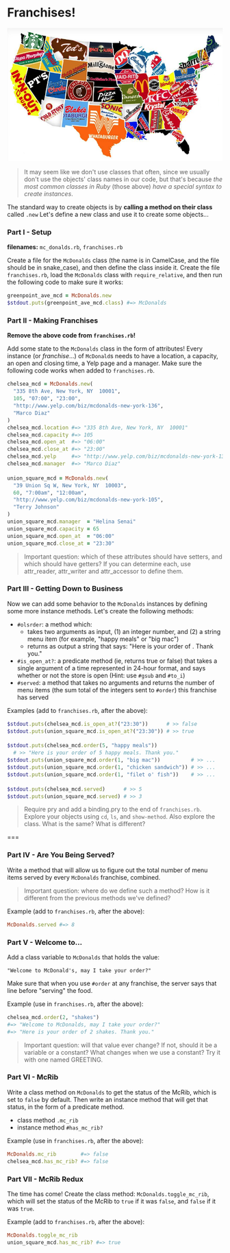 # Franchises!

![Franchises of America, state-by-state](img/franchises.png)

> It may seem like we don't use classes that often, since we usually don't use the
> objects' class names in our code, but that's because *the most common classes in
> Ruby* (those above) *have a special syntax to create instances*.

The standard way to create objects is by **calling a method on their class**
called `.new` Let's define a new class and use it to create some objects...

### Part I - Setup

**filenames:** `mc_donalds.rb`, `franchises.rb`

Create a file for the `McDonalds` class (the name is in CamelCase, and the file
should be in snake_case), and then define the class inside it. Create the file
`franchises.rb`, load the `McDonalds` class with `require_relative`, and then
run the following code to make sure it works:

```ruby
greenpoint_ave_mcd = McDonalds.new
$stdout.puts(greenpoint_ave_mcd.class) #=> McDonalds
```

### Part II - Making Franchises

**Remove the above code from `franchises.rb`!**

Add some state to the `McDonalds` class in the form of attributes! Every instance
(or *franchise*...) of `McDonald`s needs to have a location, a capacity, an open
and closing time, a Yelp page and a manager. Make sure the following code works
when added to `franchises.rb`.

```ruby
chelsea_mcd = McDonalds.new(
  "335 8th Ave, New York, NY  10001",
  105, "07:00", "23:00",
  "http://www.yelp.com/biz/mcdonalds-new-york-136",
  "Marco Diaz"
)
chelsea_mcd.location #=> "335 8th Ave, New York, NY  10001"
chelsea_mcd.capacity #=> 105
chelsea_mcd.open_at  #=> "06:00"
chelsea_mcd.close_at #=> "23:00"
chelsea_mcd.yelp     #=> "http://www.yelp.com/biz/mcdonalds-new-york-136"
chelsea_mcd.manager  #=> "Marco Diaz"

union_square_mcd = McDonalds.new(
  "39 Union Sq W, New York, NY  10003",
  60, "7:00am", "12:00am",
  "http://www.yelp.com/biz/mcdonalds-new-york-105",
  "Terry Johnson"
)
union_square_mcd.manager  = "Helina Senai"
union_square_mcd.capacity = 65
union_square_mcd.open_at  = "06:00"
union_square_mcd.close_at = "23:30"
```

> Important question: which of these attributes should have setters, and which
> should have getters? If you can determine each, use attr_reader, attr_writer
> and attr_accessor to define them.

### Part III - Getting Down to Business

Now we can add some behavior to the `McDonalds` instances by defining some more
instance methods. Let's create the following methods:

- `#olsrder`: a method which:
   - takes two arguments as input, (1) an integer number, and (2) a string menu
   item (for example, "happy meals" or "big mac")
   - returns as output a string that says:
   "Here is your order of <NUM> <MENUTIEM>. Thank you."
- `#is_open_at?`: a predicate method (ie, returns true or false) that takes a
single argument of a time represented in 24-hour format, and says whether or not
the store is open (Hint: use `#gsub` and `#to_i`)
- `#served`: a method that takes no arguments and returns the number of menu
items (the sum total of the integers sent to `#order`) this franchise has served

Examples (add to `franchises.rb`, after the above):

```ruby
$stdout.puts(chelsea_mcd.is_open_at?("23:30"))      # >> false
$stdout.puts(union_square_mcd.is_open_at?("23:30")) # >> true

$stdout.puts(chelsea_mcd.order(5, "happy meals"))
  # >> "Here is your order of 5 happy meals. Thank you."
$stdout.puts(union_square_mcd.order(1, "big mac"))          # >> ...
$stdout.puts(union_square_mcd.order(1, "chicken sandwich")) # >> ...
$stdout.puts(union_square_mcd.order(1, "filet o' fish"))    # >> ...

$stdout.puts(chelsea_mcd.served)      # >> 5
$stdout.puts(union_square_mcd.served) # >> 3
```

> Require pry and add a binding.pry to the end of `franchises.rb`. Explore your
> objects using `cd`, `ls`, and `show-method`. Also explore the class. What is
> the same? What is different?

===

### Part IV - Are You Being Served?

Write a method that will allow us to figure out the total number of menu items
served by every `McDonalds` franchise, combined.

> Important question: where do we define such a method? How is it different from
> the previous methods we've defined?

Example (add to `franchises.rb`, after the above):

```ruby
McDonalds.served #=> 8
```

### Part V - Welcome to...

Add a class variable to `McDonalds` that holds the value:

```
"Welcome to McDonald's, may I take your order?"
```

Make sure that when you use `#order` at any franchise, the server says that line
before "serving" the food.

Example (use in `franchises.rb`, after the above):

```ruby
chelsea_mcd.order(2, "shakes")
#=> "Welcome to McDonalds, may I take your order?"
#=> "Here is your order of 2 shakes. Thank you."
```

> Important question: will that value ever change? If not, should it be a
> variable or a constant? What changes when we use a constant? Try it with one
> named GREETING.

### Part VI - McRib

Write a class method on `McDonalds` to get the status of the McRib, which is set
to `false` by default. Then write an instance method that will get that status,
in the form of a predicate method.

- class method `.mc_rib`
- instance method `#has_mc_rib?`

Example (use in `franchises.rb`, after the above):

```ruby
McDonalds.mc_rib        #=> false
chelsea_mcd.has_mc_rib? #=> false
```

### Part VII - McRib Redux

The time has come! Create the class method: `McDonalds.toggle_mc_rib`, which
will set the status of the McRib to `true` if it was `false`, and `false` if it
was `true`.

Example (add to `franchises.rb`, after the above):

```ruby
McDonalds.toggle_mc_rib
union_square_mcd.has_mc_rib? #=> true
```

<!--
### Part ...

**filename:** `burger_king.rb`

### Part ...

**filenames:** `arbys.rb`, `wendys.rb`

### Part ...

**filename:** `food_court.rb`
 -->
